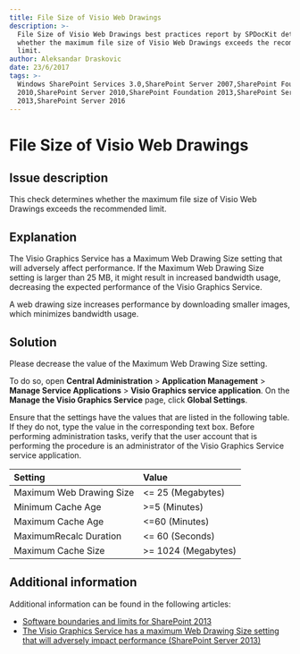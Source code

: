 ```yaml
---
title: File Size of Visio Web Drawings
description: >-
  File Size of Visio Web Drawings best practices report by SPDocKit determines
  whether the maximum file size of Visio Web Drawings exceeds the recommended
  limit.
author: Aleksandar Draskovic
date: 23/6/2017
tags: >-
  Windows SharePoint Services 3.0,SharePoint Server 2007,SharePoint Foundation
  2010,SharePoint Server 2010,SharePoint Foundation 2013,SharePoint Server
  2013,SharePoint Server 2016
---
```


# File Size of Visio Web Drawings

## Issue description

This check determines whether the maximum file size of Visio Web Drawings exceeds the recommended limit.

## Explanation

The Visio Graphics Service has a Maximum Web Drawing Size setting that will adversely affect performance. If the Maximum Web Drawing Size setting is larger than 25 MB, it might result in increased bandwidth usage, decreasing the expected performance of the Visio Graphics Service.

A web drawing size increases performance by downloading smaller images, which minimizes bandwidth usage.

## Solution

Please decrease the value of the Maximum Web Drawing Size setting.

To do so, open **Central Administration** &gt; **Application Management** &gt; **Manage Service Applications** &gt; **Visio Graphics service application**. On the **Manage the Visio Graphics Service** page, click **Global Settings**.

Ensure that the settings have the values that are listed in the following table. If they do not, type the value in the corresponding text box. Before performing administration tasks, verify that the user account that is performing the procedure is an administrator of the Visio Graphics Service service application.

| Setting | Value |
| :--- | :--- |
| Maximum Web Drawing Size | &lt;= 25 \(Megabytes\) |
| Minimum Cache Age | &gt;=5 \(Minutes\) |
| Maximum Cache Age | &lt;=60 \(Minutes\) |
| MaximumRecalc Duration | &lt;= 60 \(Seconds\) |
| Maximum Cache Size | &gt;= 1024 \(Megabytes\) |

## Additional information

Additional information can be found in the following articles:

* [Software boundaries and limits for SharePoint 2013](https://technet.microsoft.com/en-us/library/cc262787.aspx)
* [The Visio Graphics Service has a maximum Web Drawing Size setting that will adversely impact performance \(SharePoint Server 2013\)](https://technet.microsoft.com/en-us/library/ff805074.aspx)

